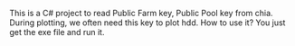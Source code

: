 This is a C# project to read Public Farm key, Public Pool key from chia. During plotting, we often need this key to plot hdd. 
How to use it?
You just get the exe file and run it.